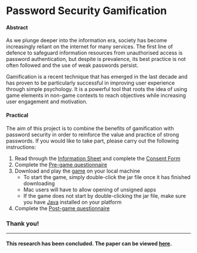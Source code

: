 # Password Security Gamification

#### Abstract
As we plunge deeper into the information era, society has become increasingly reliant on the internet for many services. The first line of defence to safeguard information resources from unauthorised access is password authentication, but despite is prevalence, its best practice is not often followed and the use of weak passwords persist. 

Gamification is a recent technique that has emerged in the last decade and has proven to be particularly successful in improving user experience through simple psychology. It is a powerful tool that roots the idea of using game elements in non-game contexts to reach objectives while increasing user engagement and motivation.

#### Practical
The aim of this project is to combine the benefits of gamification with password security in order to reinforce the value and practice of strong passwords. If you would like to take part, please carry out the following instructions:

 1. Read through the [Information Sheet](readme/Information_Sheet.pdf) and complete the [Consent Form](readme/Consent_Form.pdf)
 2. Complete the [Pre-game questionnaire](https://forms.gle/yEsgoV8erPifGp4E7)
 3. Download and play the [game](readme/PasswordGamification.jar) on your local machine
    * To start the game, simply double-click the jar file once it has finished downloading
    * Mac users will have to allow opening of unsigned apps
    * If the game does not start by double-clicking the jar file, make sure you have [Java](https://www.oracle.com/java/technologies/javase-jdk14-downloads.html) installed on your platform
 4. Complete the [Post-game questionnaire](https://forms.gle/yrPyKKybU4wmvyHZ7)
 
 ### Thank you!
 
 ------
 
 #### This research has been concluded. The paper can be viewed [here](readme/Research_Paper.pdf).
 
 
